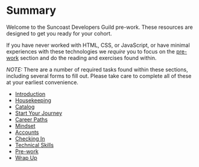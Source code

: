 # Summary

Welcome to the Suncoast Developers Guild pre-work. These resources are designed to get you ready for your cohort.

If you have never worked with HTML, CSS, or JavaScript, or have minimal experiences with these technologies we _require_ you to focus on the [pre-work](/handbook/prework/09.2-prework) section and do the reading and exercises found within.

_NOTE:_ There are a number of required tasks found within these sections, including several forms to fill out. Please take care to complete all of these at your earliest convenience.

- [Introduction](/handbook/prework/01-introduction)
- [Housekeeping](/handbook/prework/02-housekeeping)
- [Catalog](/handbook/prework/03-catalog)
- [Start Your Journey](/handbook/prework/04-journey)
- [Career Paths](/handbook/prework/05-career-paths)
- [Mindset](/handbook/prework/06-mindset)
- [Accounts](/handbook/prework/07-accounts)
- [Checking In](/handbook/prework/08-first-check-in)
- [Technical Skills](/handbook/prework/09.1-technical-skills)
- [Pre-work](/handbook/prework/09.2-prework)
- [Wrap Up](/handbook/prework/10-wrap-up)
